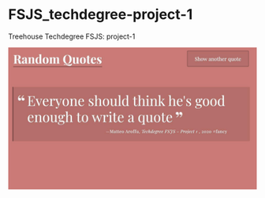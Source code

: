 # FSJS_techdegree-project-1
 Treehouse Techdegree FSJS: project-1
 
 ![quote preview I hope](quote.jpg?raw=true "Title")
